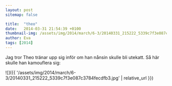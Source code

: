 ```yaml
---
layout: post
sitemap: false

title:  "theo"
date:   2014-03-31 21:54:39 +0100
thumbnail-img: /assets/img/2014/march/6-3/20140331_215222_5339c7f3e087c3784fecdfb3.jpg
author: Eva
tags: [2014]
---
```


Jag tror Theo tränar upp sig inför om han nånsin skulle bli utekatt. Så här skulle han kamouflera sig:

![]({{ '/assets/img/2014/march/6-3/20140331_215222_5339c7f3e087c3784fecdfb3.jpg'  | relative_url }})

